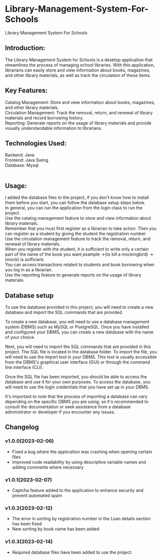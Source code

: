 # Library-Management-System-For-Schools
 Library Management System For Schools<br>
 ## Introduction:
The Library Management System for Schools is a desktop application that streamlines the process of managing school libraries. With this application, librarians can easily store and view information about books, magazines, and other library materials, as well as track the circulation of these items.<br>

## Key Features:
Catalog Management: Store and view information about books, magazines, and other library materials.<br>
Circulation Management: Track the removal, return, and renewal of library materials and record borrowing history.<br>
Reporting: Generate reports on the usage of library materials and provide visually understandable information to librarians.<br>

## Technologies Used:
Backend: Java<br>
Frontend: Java Swing<br>
Database: Mysql<br><br>

## Usage:

I added the database files to the project, if you don't know how to install them before you start, you can follow the database setup steps below.<br>
In general, you can run the application from the login class to run the project.<br>
Use the catalog management feature to store and view information about library materials.<br>
Remember that you must first register as a librarian to take action. Then you can register as a student by giving the student the registration number.<br>
Use the circulation management feature to track the removal, return, and renewal of library materials.<br>
When you register with the student, it is sufficient to write only a certain part of the name of the book you want,example ->(to kill a mockingbird) ->(mock) is sufficient.<br>
You can access transactions related to students and book borrowing when you log in as a librarian.<br>
Use the reporting feature to generate reports on the usage of library materials.<br>

## Database setup

To use the database provided in this project, you will need to create a new database and import the SQL commands that are provided.<br>

To create a new database, you will need to use a database management system (DBMS) such as MySQL or PostgreSQL. Once you have installed and configured your DBMS, you can create a new database with the name of your choice.<br>

Next, you will need to import the SQL commands that are provided in this project. The SQL file is located in the database folder. To import the file, you will need to use the import tool in your DBMS. This tool is usually accessible from the DBMS's graphical user interface (GUI) or through the command line interface (CLI).<br>

Once the SQL file has been imported, you should be able to access the database and use it for your own purposes. To access the database, you will need to use the login credentials that you have set up in your DBMS.<br>

It's important to note that the process of importing a database can vary depending on the specific DBMS you are using, so it's recommended to consult the documentation or seek assistance from a database administrator or developer if you encounter any issues.<br>


## Changelog

### v1.0.0(2023-02-06)
- Fixed a bug where the application was crashing when opening certain files<br>
- Improved code readability by using descriptive variable names and adding comments where necessary

### v1.0.1(2023-02-07)
- Captcha feature added to the application to enhance security and prevent automated spam

### v1.0.2(2023-02-12)
- The error in sorting by registration number in the Loan details section has been fixed
- New sorting by book name has been added

### v1.0.3(2023-02-14)
- Required database files have been added to use the project.

